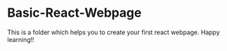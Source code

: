 # Basic-React-Webpage
This is a folder which helps you to create your first react webpage. Happy learning!!
